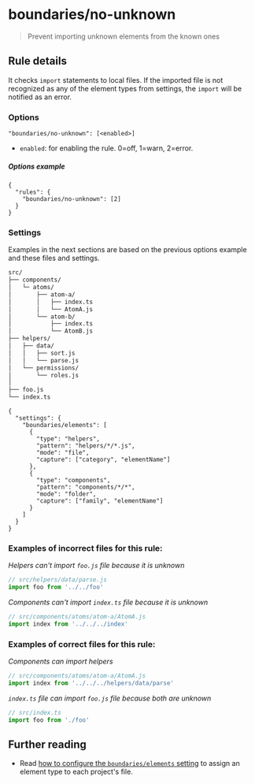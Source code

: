 # boundaries/no-unknown

> Prevent importing unknown elements from the known ones

## Rule details

It checks `import` statements to local files. If the imported file is not recognized as any of the element types from settings, the `import` will be notified as an error.

### Options

```
"boundaries/no-unknown": [<enabled>]
```

* `enabled`: for enabling the rule. 0=off, 1=warn, 2=error.

##### Options example

```jsonc
{
  "rules": {
    "boundaries/no-unknown": [2]
  }
}
```
### Settings

Examples in the next sections are based on the previous options example and these files and settings.

```txt
src/
├── components/
│   └─ atoms/
│       ├── atom-a/
│       │   ├── index.ts
│       │   └── AtomA.js
│       └── atom-b/
│           ├── index.ts
│           └── AtomB.js
├── helpers/
│   ├── data/
│   │   ├── sort.js
│   │   └── parse.js
│   └── permissions/
│       └── roles.js
│
├── foo.js
└── index.ts
```

```jsonc
{
  "settings": {
    "boundaries/elements": [
      {
        "type": "helpers",
        "pattern": "helpers/*/*.js",
        "mode": "file",
        "capture": ["category", "elementName"]
      },
      {
        "type": "components",
        "pattern": "components/*/*",
        "mode": "folder",
        "capture": ["family", "elementName"]
      }
    ]
  }
}
```

### Examples of **incorrect** files for this rule:

_Helpers can't import `foo.js` file because it is unknown_

```js
// src/helpers/data/parse.js
import foo from '../../foo'
```

_Components can't import `index.ts` file because it is unknown_

```js
// src/components/atoms/atom-a/AtomA.js
import index from '../../../index'
```

### Examples of **correct** files for this rule:

_Components can import helpers_

```js
// src/components/atoms/atom-a/AtomA.js
import index from '../../../helpers/data/parse'
```

_`index.ts` file can import `foo.js` file because both are unknown_

```js
// src/index.ts
import foo from './foo'
```

## Further reading

* Read [how to configure the `boundaries/elements` setting](../../README.md#global-settings) to assign an element type to each project's file.

